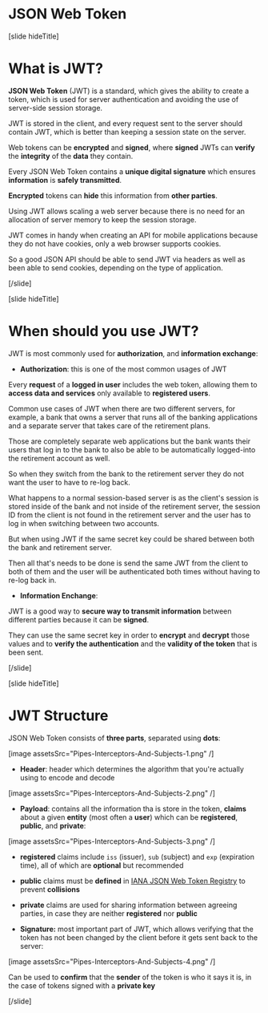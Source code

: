 # JSON Web Token

[slide hideTitle]

# What is JWT?

**JSON Web Token** (JWT) is a standard, which gives the ability to create a token, which is used for server authentication and avoiding the use of server-side session storage. 

JWT is stored in the client, and every request sent to the server should contain JWT, which is better than keeping a session state on the server.

Web tokens can be **encrypted** and **signed**, where **signed** JWTs can **verify** the **integrity** of the **data** they contain.

Every JSON Web Token contains a **unique digital signature** which ensures **information** is **safely transmitted**.

**Encrypted** tokens can **hide** this information from **other parties**.

Using JWT allows scaling a web server because there is no need for an allocation of server memory to keep the session storage. 

JWT comes in handy when creating an API for mobile applications because they do not have cookies, only a web browser supports cookies.

So a good JSON API should be able to send JWT via headers as well as been able to send cookies, depending on the type of application. 

[/slide]


[slide hideTitle]

# When should you use JWT?

JWT is most commonly used for **authorization**, and **information exchange**:

- **Authorization**: this is one of the most common usages of JWT

Every **request** of a **logged in user** includes the web token, allowing them to **access data and services** only available to **registered users**.

Common use cases of JWT when there are two different servers, for example, a bank that owns a server that runs all of the banking applications and a separate server that takes care of the retirement plans. 

Those are completely separate web applications but the bank wants their users that log in to the bank to also be able to be automatically logged-into the retirement account as well.

So when they switch from the bank to the retirement server they do not want the user to have to re-log back.

What happens to a normal session-based server is as the client's session is stored inside of the bank and not inside of the retirement server, the session ID from the client is not found in the retirement server and the user has to log in when switching between two accounts. 

But when using JWT if the same secret key could be shared between both the bank and retirement server.

Then all that's needs to be done is send the same JWT from the client to both of them and the user will be authenticated both times without having to re-log back in.
 
- **Information Enchange**:

JWT is a good way to **secure way to transmit information** between different parties because it can be **signed**.

They can use the same secret key in order to **encrypt** and **decrypt** those values and to **verify the authentication** and the **validity of the token** that is been sent.



[/slide]


[slide hideTitle]

# JWT Structure

JSON Web Token consists of **three parts**, separated using **dots**:

[image assetsSrc="Pipes-Interceptors-And-Subjects-1.png" /]

- **Header**: header which determines the algorithm that you're actually using to encode and decode

[image assetsSrc="Pipes-Interceptors-And-Subjects-2.png" /]
 
- **Payload**: contains all the information tha is store in the token, **claims** about a given **entity** (most often a **user**) which can be **registered**, **public**, and **private**:

[image assetsSrc="Pipes-Interceptors-And-Subjects-3.png" /]

  - **registered** claims include `iss` (issuer), `sub` (subject) and `exp` (expiration time), all of which are **optional** but recommended

  - **public** claims must be **defined** in [IANA JSON Web Token Registry](https://www.iana.org/assignments/jwt/jwt.xhtml) to prevent **collisions**

  - **private** claims are used for sharing information between agreeing parties, in case they are neither **registered** nor **public**
  

- **Signature:** most important part of JWT, which allows verifying that the token has not been changed by the client before it gets sent back to the server:

[image assetsSrc="Pipes-Interceptors-And-Subjects-4.png" /]

Can be used to **confirm** that the **sender** of the token is who it says it is, in the case of tokens signed with a **private key**
  

[/slide]